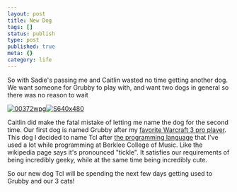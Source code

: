 ```yaml
---
layout: post
title: New Dog
tags: []
status: publish
type: post
published: true
meta: {}
category: life
---
```

<p>So with Sadie's passing me and Caitlin wasted no time getting another dog. We want someone for Grubby to play with, and want two dogs in general so there was no reason to wait<div class='p_embed p_image_embed'><a href="http://getfile2.posterous.com/getfile/files.posterous.com/temp-2011-04-01/sublBefmoiDICwtpvHhlhfzkshBmFsqfChpyBccpDAafIlErvbmJvJqilzcv/00372wpg.jpg"><img alt="00372wpg" src="http://getfile2.posterous.com/getfile/files.posterous.com/temp-2011-04-01/sublBefmoiDICwtpvHhlhfzkshBmFsqfChpyBccpDAafIlErvbmJvJqilzcv/00372wpg.jpg" /></a><a href="http://getfile3.posterous.com/getfile/files.posterous.com/temp-2011-04-01/qncpiudmIeBleFwkfctiwwucgArHHobCquGxcCajjksbqsollsqErfsEwhAe/s640x480.jpg"><img alt="S640x480" src="http://getfile3.posterous.com/getfile/files.posterous.com/temp-2011-04-01/qncpiudmIeBleFwkfctiwwucgArHHobCquGxcCajjksbqsollsqErfsEwhAe/s640x480.jpg" /></a></div></p><p>Caitlin did make the fatal mistake of letting me name the dog for the second time. Our first dog is named Grubby after my <a href="https://www.facebook.com/FollowGrubby">favorite Warcraft 3 pro player</a>. This dog I decided to name Tcl after <a href="http://en.wikipedia.org/wiki/Tcl">the programming language</a> that I've used a lot while programming at Berklee College of Music. Like the wikipedia page says it's pronounced "tickle". It satisfies our requirements of being incredibly geeky, while at the same time being incredibly cute.</p><p>So our new dog Tcl will be spending the next few days getting used to Grubby and our 3 cats!</p>
